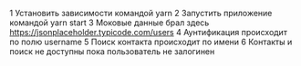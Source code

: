 
1 Установить зависимости командой yarn
2 Запустить приложение командой yarn start
3 Моковые данные брал здесь https://jsonplaceholder.typicode.com/users
4 Аунтификация происходит по полю username
5 Поиск контакта происходит по имени
6 Контакты и поиск не доступны пока пользователь не залогинен
